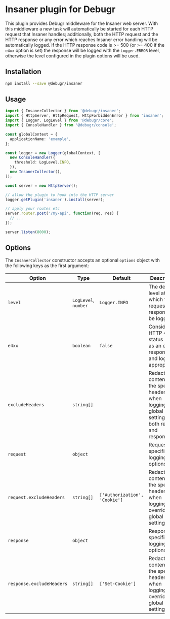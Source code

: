 Insaner plugin for Debugr
=========================

This plugin provides Debugr middleware for the Insaner web server.
With this middleware a new task will automatically be started for each
HTTP request that Insaner handles; additionally, both the HTTP request and
the HTTP response or any error which reaches Insaner error handling
will be automatically logged. If the HTTP response code is >= 500
(or >= 400 if the `e4xx` option is set) the response will be logged
with the `Logger.ERROR` level, otherwise the level configured in the plugin
options will be used.


## Installation

```bash
npm install --save @debugr/insaner
```

## Usage

```typescript
import { InsanerCollector } from '@debugr/insaner';
import { HttpServer, HttpRequest, HttpForbiddenError } from 'insaner';
import { Logger, LogLevel } from '@debugr/core';
import { ConsoleHandler } from '@debugr/console';

const globalContext = {
  applicationName: 'example',
};

const logger = new Logger(globalContext, [
  new ConsoleHandler({
    threshold: LogLevel.INFO,
  }),
  new InsanerCollector(),
]);

const server = new HttpServer();

// allow the plugin to hook into the HTTP server
logger.getPlugin('insaner').install(server);

// apply your routes etc
server.router.post('/my-api', function(req, res) {
  // ...
});

server.listen(8000);
```

## Options

The `InsanerCollector` constructor accepts an optional `options` object
with the following keys as the first argument:

| Option                    | Type                 | Default                       | Description                                                                                             |
|---------------------------|----------------------|-------------------------------|---------------------------------------------------------------------------------------------------------|
| `level`                   | `LogLevel`, `number` | `Logger.INFO`                 | The default level at which the request and response will be logged                                      |
| `e4xx`                    | `boolean`            | `false`                       | Consider HTTP 4xx status code as an error response and log appropriately                                |
| `excludeHeaders`          | `string[]`           |                               | Redact the contents of the specified headers when logging; global setting for both request and response |
| `request`                 | `object`             |                               | Request-specific logging options                                                                        |
| `request.excludeHeaders`  | `string[]`           | `['Authorization', 'Cookie']` | Redact the contents of the specified headers when logging; overrides global setting                     |
| `response`                | `object`             |                               | Response-specific logging options                                                                       |
| `response.excludeHeaders` | `string[]`           | `['Set-Cookie']`              | Redact the contents of the specified headers when logging; overrides global setting                     |

